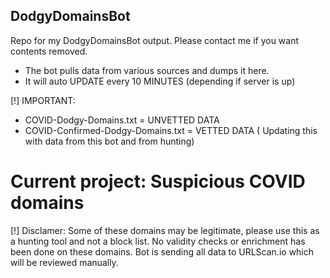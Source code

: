 ## DodgyDomainsBot
Repo for my DodgyDomainsBot output. Please contact me if you want contents removed.

- The bot pulls data from various sources and dumps it here. 
- It will auto UPDATE every 10 MINUTES (depending if server is up)

[!] IMPORTANT: 
- COVID-Dodgy-Domains.txt = UNVETTED DATA
- COVID-Confirmed-Dodgy-Domains.txt = VETTED DATA (
Updating this with data from this bot and from hunting)


# Current project: Suspicious COVID domains

[!] Disclamer: Some of these domains may be legitimate, please use this as a hunting tool and not a block list. No validity checks or enrichment has been done on these domains. Bot is sending all data to URLScan.io which will be reviewed manually.

